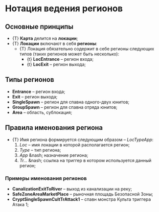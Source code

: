 # Нотация ведения регионов

## Основные принципы

* {T} **Карта** делится на **локации**;
* {T} **Локации** включают в себя **регионы**:
   * {T} Локация обязательно содержит в себе регионы следующих типов (таких регионов может быть несколько):
      * {t} **LocEntrance** &ndash; регион входа;
      * {t} **LocExit** &ndash; регион выхода;

## Типы регионов

* **Entrance** &ndash; регион входа;
* **Exit** &ndash; регион выхода;
* **SingleSpawn** &ndash; регион для спавна одного-двух юнитов;
* **GroupSpawn** &ndash; регион для спавна отряда юнитов;
* **Area** &ndash; область, сублокация;

## Правила именования региона

* {T} Имя региона формируется следующим образом &ndash; *LocTypeApp*:
   1. *Loc* &ndash; имя локации в которой располагается регион;
   2. *Type* &ndash; тип региона;
   3. *App* &nash; назначение региона;
   4. *Tr...* &nash; ссылка на триггер в котором используется данный регион;

### Примеры именования регионов

* **CanalizationExitToRiver** &ndash; выход из канализации на реку;
* **SafeZoneAreaMarketPlace** &ndash; рыночная площадь Безопасной Зоны;
* **CryptSingleSpawnCultTrAttack1** &ndash; спавн монстра Культа триггера Атака 1;


